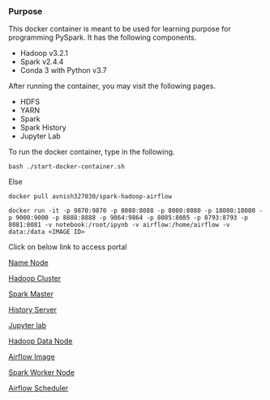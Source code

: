 
### Purpose
This docker container is meant to be used for learning purpose for programming PySpark. It has the following components.

* Hadoop v3.2.1
* Spark v2.4.4
* Conda 3 with Python v3.7

After running the container, you may visit the following pages.

* HDFS
* YARN
* Spark
* Spark History
* Jupyter Lab

To run the docker container, type in the following.
```
bash ./start-docker-container.sh
```

Else

```
docker pull avnish327030/spark-hadoop-airflow
```

```
docker run -it -p 9870:9870 -p 8088:8088 -p 8080:8080 -p 18080:18080 -p 9000:9000 -p 8888:8888 -p 9864:9864 -p 8085:8085 -p 8793:8793 -p 8081:8081 -v notebook:/root/ipynb -v airflow:/home/airflow -v data:/data <IMAGE ID>
```

Click on below link to access portal

[Name Node](http://localhost:9870/)

[Hadoop Cluster](http://localhost:8088)

[Spark Master](http://localhost:8080)

[History Server](http://localhost:18080)

[Jupyter lab](http://localhost:8888)

[Hadoop Data Node](http://localhost:9864)

[Airflow Image](http://localhost:8085)

[Spark Worker Node](http://localhost:8081)

[Airflow Scheduler](http://localhost:8793)
